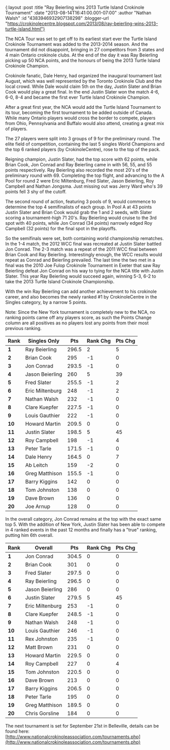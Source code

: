 {:layout :post
 :title "Ray Beierling wins 2013 Turtle Island Crokinole Tournament"
 :date "2013-08-14T16:41:00.001-07:00"
 :author "Nathan Walsh"
 :id "4383946932907138298"
 :blogger-url "https://crokinolecentre.blogspot.com/2013/08/ray-beierling-wins-2013-turtle-island.html"}

The NCA Tour was set to get off to its earliest start ever the Turtle Island Crokinole Tournament was added to the 2013-2014 season. And the tournament did not disappoint, bringing in 27 competitors from 3 states and 4 main Ontario crokinole clubs. At the end of the day it was Ray Beierling picking up 50 NCA points, and the honours of being the 2013 Turtle Island Crokinole Champion.

Crokinole fanatic, Dale Henry, had organized the inaugural tournament last August, which was well represented by the Toronto Crokinole Club and the local crowd. While Dale would claim 5th on the day, Justin Slater and Brian Cook would play a great final. In the end Justin Slater won the match 4-6, 6-0, 8-4 and became the first ever Turtle Island Crokinole Champion.

After a great first year, the NCA would add the Turtle Island Tournament to its tour, becoming the first tournament to be added outside of Canada. While many Ontario players would cross the border to compete, players from Ohio, Pennsylvania and Buffalo would also attend, creating a great mix of players.

The 27 players were split into 3 groups of 9 for the preliminary round. The elite field of competition, containing the last 5 singles World Champions and the top 6 ranked players (by CrokinoleCentre), rose to the top of the pack.

Reigning champion, Justin Slater, had the top score with 62 points, while Brian Cook, Jon Conrad and Ray Beierling came in with 56, 55, and 55 points respectively. Ray Beierling also recorded the most 20's of the preliminary round with 69. Completing the top flight, and advancing to the A Pool for round 2 were Eric Miltenburg, Fred Slater, Jason Beierling, Roy Campbell and Nathan Jongsma. Just missing out was Jerry Ward who's 39 points fell 3 shy of the cutoff.

The second round of action, featuring 3 pools of 9, would commence to determine the top 4 semifinalists of each group. 
In Pool A at 43 points Justin Slater and Brian Cook would grab the 1 and 2 seeds, with Slater scoring a tournament-high 71 20's. Ray Beierling would cruise to the 3rd spot with 40 points, while Jon Conrad (34 points) narrowly edged Roy Campbell (32 points) for the final spot in the playoffs.

So the semifinals were set, both containing world championship rematches. In the 1-4 match, the 2012 WCC final was recreated at Justin Slater battled Jon Conrad. The 2-3 match was a repeat of the 2011 WCC final between Brian Cook and Ray Beierling. Interestingly enough, the WCC results would repeat as Conrad and Beierling prevailed. The last time the two met in a final was the 2010 Joe Fulop Crokinole Tournament in Exeter that saw Ray Beierling defeat Jon Conrad on his way to tying for the NCA title with Justin Slater.
This year Ray Beierling would succeed again, winning 5-3, 6-2 to take the 2013 Turtle Island Crokinole Championship.

With the win Ray Beierling can add another achievement to his crokinole career, and also becomes the newly ranked #1 by CrokinoleCentre in the Singles category, by a narrow 5 points.

Note: Since the New York tournament is completely new to the NCA, no ranking points came off any players score, as such the Points Change column are all positives as no players lost any points from their most previous ranking.

<div class="table-wrapper">
<table>
	<thead>
		<tr>
			<th>Rank</th>
			<th>Singles Only</th>
			<th>Pts</th>
			<th>Rank Chg</th>
			<th>Pts Chg</th>
		</tr>
	</thead>
	<tbody>
		<tr>
			<td>
				<strong>1</strong>
			</td>
			<td>Ray Beierling</td>
			<td>296.5</td>
			<td>2</td>
			<td>5</td>
		</tr>
		<tr>
			<td>
				<strong>2</strong>
			</td>
			<td>Brian Cook</td>
			<td>295</td>
			<td>-1</td>
			<td>0</td>
		</tr>
		<tr>
			<td>
				<strong>3</strong>
			</td>
			<td>Jon Conrad</td>
			<td>293.5</td>
			<td>-1</td>
			<td>0</td>
		</tr>
		<tr>
			<td>
				<strong>4</strong>
			</td>
			<td>Jason Beierling</td>
			<td>260</td>
			<td>5</td>
			<td>39</td>
		</tr>
		<tr>
			<td>
				<strong>5</strong>
			</td>
			<td>Fred Slater</td>
			<td>255.5</td>
			<td>-1</td>
			<td>2</td>
		</tr>
		<tr>
			<td>
				<strong>6</strong>
			</td>
			<td>Eric Miltenburg</td>
			<td>248</td>
			<td>-1</td>
			<td>2</td>
		</tr>
		<tr>
			<td>
				<strong>7</strong>
			</td>
			<td>Nathan Walsh</td>
			<td>232</td>
			<td>-1</td>
			<td>0</td>
		</tr>
		<tr>
			<td>
				<strong>8</strong>
			</td>
			<td>Clare Kuepfer</td>
			<td>227.5</td>
			<td>-1</td>
			<td>0</td>
		</tr>
		<tr>
			<td>
				<strong>9</strong>
			</td>
			<td>Louis Gauthier</td>
			<td>222</td>
			<td>-1</td>
			<td>0</td>
		</tr>
		<tr>
			<td>
				<strong>10</strong>
			</td>
			<td>Howard Martin</td>
			<td>209.5</td>
			<td>0</td>
			<td>0</td>
		</tr>
		<tr>
			<td>
				<strong>11</strong>
			</td>
			<td>Justin Slater</td>
			<td>198.5</td>
			<td>5</td>
			<td>45</td>
		</tr>
		<tr>
			<td>
				<strong>12</strong>
			</td>
			<td>Roy Campbell</td>
			<td>198</td>
			<td>-1</td>
			<td>4</td>
		</tr>
		<tr>
			<td>
				<strong>13</strong>
			</td>
			<td>Peter Tarle</td>
			<td>171.5</td>
			<td>-1</td>
			<td>0</td>
		</tr>
		<tr>
			<td>
				<strong>14</strong>
			</td>
			<td>Dale Henry</td>
			<td>164.5</td>
			<td>0</td>
			<td>7</td>
		</tr>
		<tr>
			<td>
				<strong>15</strong>
			</td>
			<td>Ab Leitch</td>
			<td>159</td>
			<td>-2</td>
			<td>0</td>
		</tr>
		<tr>
			<td>
				<strong>16</strong>
			</td>
			<td>Greg Matthison</td>
			<td>155.5</td>
			<td>-1</td>
			<td>0</td>
		</tr>
		<tr>
			<td>
				<strong>17</strong>
			</td>
			<td>Barry Kiggins</td>
			<td>142</td>
			<td>0</td>
			<td>0</td>
		</tr>
		<tr>
			<td>
				<strong>18</strong>
			</td>
			<td>Tom Johnston</td>
			<td>138</td>
			<td>0</td>
			<td>0</td>
		</tr>
		<tr>
			<td>
				<strong>19</strong>
			</td>
			<td>Dave Brown</td>
			<td>136</td>
			<td>0</td>
			<td>0</td>
		</tr>
		<tr>
			<td>
				<strong>20</strong>
			</td>
			<td>Joe Arnup</td>
			<td>128</td>
			<td>0</td>
			<td>0</td>
		</tr>
	</tbody>
</table>
</div>

In the overall category, Jon Conrad remains at the top with the exact same top 5. With the addition of New York, Justin Slater has been able to compete in 4 ranked events in the past 12 months and finally has a "true" ranking, putting him 6th overall.

<div class="table-wrapper">
<table>
	<thead>
		<tr>
			<th>Rank</th>
			<th>Overall</th>
			<th>Pts</th>
			<th>Rank Chg</th>
			<th>Pts Chg</th>
		</tr>
	</thead>
	<tbody>
		<tr>
			<td><strong>1</strong></td>
			<td>Jon Conrad</td>
			<td>304.5</td>
			<td>0</td>
			<td>0</td>
		</tr>
		<tr>
			<td><strong>2</strong></td>
			<td>Brian Cook</td>
			<td>301</td>
			<td>0</td>
			<td>0</td>
		</tr>
		<tr>
			<td><strong>3</strong></td>
			<td>Fred Slater</td>
			<td>297.5</td>
			<td>0</td>
			<td>0</td>
		</tr>
		<tr>
			<td><strong>4</strong></td>
			<td>Ray Beierling</td>
			<td>296.5</td>
			<td>0</td>
			<td>0</td>
		</tr>
		<tr>
			<td><strong>5</strong></td>
			<td>Jason Beierling</td>
			<td>286</td>
			<td>0</td>
			<td>0</td>
		</tr>
		<tr>
			<td><strong>6</strong></td>
			<td>Justin Slater</td>
			<td>279.5</td>
			<td>5</td>
			<td>45</td>
		</tr>
		<tr>
			<td><strong>7</strong></td>
			<td>Eric Miltenburg</td>
			<td>253</td>
			<td>-1</td>
			<td>0</td>
		</tr>
		<tr>
			<td><strong>8</strong></td>
			<td>Clare Kuepfer</td>
			<td>248.5</td>
			<td>-1</td>
			<td>0</td>
		</tr>
		<tr>
			<td><strong>9</strong></td>
			<td>Nathan Walsh</td>
			<td>248</td>
			<td>-1</td>
			<td>0</td>
		</tr>
		<tr>
			<td><strong>10</strong></td>
			<td>Louis Gauthier</td>
			<td>246</td>
			<td>-1</td>
			<td>0</td>
		</tr>
		<tr>
			<td><strong>11</strong></td>
			<td>Rex Johnston</td>
			<td>235</td>
			<td>-1</td>
			<td>0</td>
		</tr>
		<tr>
			<td><strong>12</strong></td>
			<td>Matt Brown</td>
			<td>231</td>
			<td>0</td>
			<td>0</td>
		</tr>
		<tr>
			<td><strong>13</strong></td>
			<td>Howard Martin</td>
			<td>229.5</td>
			<td>0</td>
			<td>0</td>
		</tr>
		<tr>
			<td><strong>14</strong></td>
			<td>Roy Campbell</td>
			<td>227</td>
			<td>0</td>
			<td>4</td>
		</tr>
		<tr>
			<td><strong>15</strong></td>
			<td>Tom Johnston</td>
			<td>220.5</td>
			<td>0</td>
			<td>0</td>
		</tr>
		<tr>
			<td><strong>16</strong></td>
			<td>Dave Brown</td>
			<td>213</td>
			<td>0</td>
			<td>0</td>
		</tr>
		<tr>
			<td><strong>17</strong></td>
			<td>Barry Kiggins</td>
			<td>206.5</td>
			<td>0</td>
			<td>0</td>
		</tr>
		<tr>
			<td><strong>18</strong></td>
			<td>Peter Tarle</td>
			<td>195</td>
			<td>0</td>
			<td>0</td>
		</tr>
		<tr>
			<td><strong>19</strong></td>
			<td>Greg Matthison</td>
			<td>189.5</td>
			<td>0</td>
			<td>0</td>
		</tr>
		<tr>
			<td><strong>20</strong></td>
			<td>Chris Gorsline</td>
			<td>184</td>
			<td>0</td>
			<td>0</td>
		</tr>
	</tbody>
</table>
</div>

The next tournament is set for September 21st in Belleville, details can be found here: [http://www.nationalcrokinoleassociation.com/tournaments.php](http://www.nationalcrokinoleassociation.com/tournaments.php)
